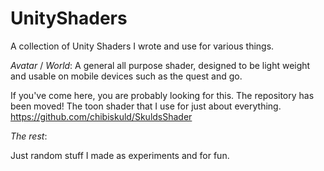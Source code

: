 # UnityShaders
A collection of Unity Shaders I wrote and use for various things.

*Avatar* / *World*:
A general all purpose shader, designed to be light weight and usable on mobile devices such as the quest and go.

If you've come here, you are probably looking for this. The repository has been moved!
 The toon shader that I use for just about everything.  
 https://github.com/chibiskuld/SkuldsShader

*The rest*:

 Just random stuff I made as experiments and for fun.  
